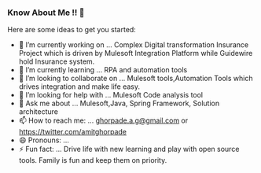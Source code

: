 ### Know About Me !! 👋

Here are some ideas to get you started:

- 🔭 I’m currently working on ... Complex Digital transformation Insurance Project which is driven by Mulesoft Integration Platform while Guidewire hold Insurance system.
- 🌱 I’m currently learning ... RPA and automation tools
- 👯 I’m looking to collaborate on ... Mulesoft tools,Automation Tools which drives integration and make life easy.
- 🤔 I’m looking for help with ... Mulesoft Code analysis tool
- 💬 Ask me about ... Mulesoft,Java, Spring Framework, Solution architecture
- 📫 How to reach me: ... ghorpade.a.g@gmail.com or https://twitter.com/amitghorpade
- 😄 Pronouns: ... 
- ⚡ Fun fact: ... Drive life with new learning and play with open source tools. Family is fun and keep them on priority.

